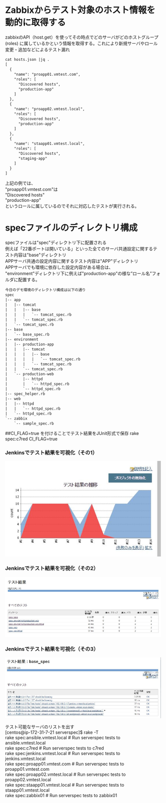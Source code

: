 # Zabbixからテスト対象のホスト情報を動的に取得する

zabbixのAPI（host.get）を使ってその時点でどのサーバがどのホストグループ(roles)
に属しているかという情報を取得する。これにより新規サーバやロール変更・追加などによるテスト漏れ  

```
cat hosts.json |jq .
[
  {
    "name": "proapp01.vmtest.com",
    "roles": [
      "Discovered hosts",
      "production-app"
    ]
  },
  {
    "name": "proapp02.vmtest.local",
    "roles": [
      "Discovered hosts",
      "production-app"
    ]
  },
  {
    "name": "staapp01.vmtest.local",
    "roles": [
      "Discovered hosts",
      "staging-app"
    ]
  }
]
```
上記の例では、  
"proapp01.vmtest.com"は  
"Discovered hosts"  
"production-app"  
というロールに属しているのでそれに対応したテストが実行される。

# specファイルのディレクトリ構成  
specファイルは"spec"ディレクトリ下に配置される  
例えば「22番ポートは開いている」といった全てのサーバ共通設定に関するテスト内容は"base"ディレクトリ  
APPサーバ共通の設定内容に関するテスト内容は"APP"ディレクトリ  
APPサーバでも環境に依存した設定内容がある場合は、  
"environment"ディレクトリ下に例えば"production-app"の様な”ロール名”フォルダに配置する。  
```
今日のデモ環境のディレクトリ構成は以下の通り
spec
|-- app
|   |-- tomcat
|   |   |-- base
|   |   |   `-- tomcat_spec.rb
|   |   `-- tomcat_spec.rb
|   `-- tomcat_spec.rb
|-- base
|   `-- base_spec.rb
|-- environment
|   |-- production-app
|   |   |-- tomcat
|   |   |   |-- base
|   |   |   |   `-- tomcat_spec.rb
|   |   |   `-- tomcat_spec.rb
|   |   `-- tomcat_spec.rb
|   `-- production-web
|       |-- httpd
|       |   `-- httpd_spec.rb
|       `-- httpd_spec.rb
|-- spec_helper.rb
|-- web
|   |-- httpd
|   |   `-- httpd_spec.rb
|   `-- httpd_spec.rb
`-- zabbix
    `-- sample_spec.rb
```


##CI_FLAG=true を付けることでテスト結果をJUnit形式で保存
rake spec:c7red CI_FLAG=true
### Jenkinsでテスト結果を可視化（その1）  
![フィルタ1](images/kekka.JPG)  

### Jenkinsでテスト結果を可視化（その2）  
![フィルタ1](images/kekka2.JPG)  

### Jenkinsでテスト結果を可視化（その3）  
![フィルタ1](images/kekka3.JPG)  

テスト可能なサーバのリストを出す     
[centos@ip-172-31-7-21 serverspec]$ rake -T  
rake spec:ansible.vmtest.local   # Run serverspec tests to ansible.vmtest.local  
rake spec:c7red                  # Run serverspec tests to c7red  
rake spec:jenkins.vmtest.local   # Run serverspec tests to jenkins.vmtest.local  
rake spec:proapp01.vmtest.com    # Run serverspec tests to proapp01.vmtest.com  
rake spec:proapp02.vmtest.local  # Run serverspec tests to proapp02.vmtest.local  
rake spec:staapp01.vmtest.local  # Run serverspec tests to staapp01.vmtest.local  
rake spec:zabbix01               # Run serverspec tests to zabbix01  

